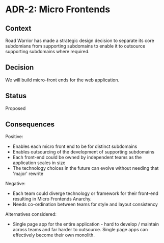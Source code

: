 # ADR-2: Micro Frontends

## Context

Road Warrior has made a strategic design decision to separate its core subdomians from supporting subdomains to enable it to outsource supporting subdomains where required.

## Decision

We will build micro-front ends for the web application.

## Status

Proposed

## Consequences

Positive:

- Enables each micro front end to be for distinct subdomains 
- Enables outsourcing of the development of supporting subdomains
- Each front-end could be owned by independent teams as the application scales in size
- The technology choices in the future can evolve without needing that 'major' rewrite

Negative:

- Each team could diverge technology or framework for their front-end resulting in Micro Frontends Anarchy. 
- Needs co-ordination between teams for style and layout consistency

Alternatives considered:

- Single page app for the entire application - hard to develop / maintain across teams and far harder to outsource. Single page apps can effectively become their own monolith.


